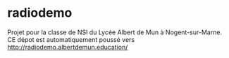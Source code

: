 # radiodemo

Projet pour la classe de NSI du Lycée Albert de Mun à Nogent-sur-Marne.
CE dépot est automatiquement poussé vers http://radiodemo.albertdemun.education/
